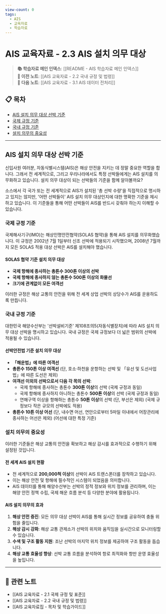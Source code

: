 ```yaml
---
view-count: 0
tags:
  - AIS
  - 교육자료
  - 학습자료
---
```

# AIS 교육자료 - 2.3 AIS 설치 의무 대상

> **📚 학습자료 메인 인덱스**: [[README - AIS 학습자료 메인 인덱스]]  
> **📖 이전 노트**: [[AIS 교육자료 - 2.2 국내 규정 및 법령]]  
> **📖 다음 노트**: [[AIS 교육자료 - 3.1 AIS 데이터 전처리]]

## 📋 목차
- [AIS 설치 의무 대상 선박 기준](#ais-설치-의무-대상-선박-기준)
- [국제 규정 기준](#국제-규정-기준)
- [국내 규정 기준](#국내-규정-기준)
- [설치 의무의 중요성](#설치-의무의-중요성)

---

## AIS 설치 의무 대상 선박 기준

신입사원 여러분, 자동식별시스템(AIS)은 해상 안전을 지키는 데 정말 중요한 역할을 합니다. 그래서 전 세계적으로, 그리고 우리나라에서도 특정 선박들에게는 AIS 설치를 의무화하고 있습니다. 설치 의무 대상이 되는 선박들의 기준을 함께 알아볼까요?

소스에서 각 국가 또는 전 세계적으로 AIS가 설치된 '총 선박 수량'을 직접적으로 명시하고 있지는 않지만, '어떤 선박들이' AIS 설치 의무 대상인지에 대한 명확한 기준을 제시하고 있습니다. 이 기준들을 통해 어떤 선박들이 AIS를 반드시 갖춰야 하는지 이해할 수 있습니다.

### **국제 규정 기준**

국제해사기구(IMO)는 해상인명안전협약(SOLAS 협약)을 통해 AIS 설치를 의무화했습니다. 이 규정은 2002년 7월 1일부터 신조 선박에 적용되기 시작했으며, 2008년 7월까지 모든 SOLAS 적용 대상 선박은 AIS를 설치해야 했습니다.

#### **SOLAS 협약 기준 설치 의무 대상**

- **국제 항해에 종사하는 총톤수 300톤 이상의 선박**
- **국제 항해에 종사하지 않는 총톤수 500톤 이상의 화물선**
- **크기에 관계없이 모든 여객선**

이러한 규정은 해상 교통의 안전을 위해 전 세계 상업 선박의 상당수가 AIS를 운용하도록 만듭니다.

### **국내 규정 기준**

대한민국 해양수산부는 '선박설비기준' 제108조의5(자동식별장치)에 따라 AIS 설치 의무 대상 선박을 명시하고 있습니다. 국내 규정은 국제 규정보다 더 넓은 범위의 선박에 적용될 수 있습니다.

#### **선박안전법 기준 설치 의무 대상**

- **「해운법」에 따른 여객선**
- **총톤수 150톤 이상 여객선** (단, 호소·하천을 운항하는 선박 및 「유선 및 도선사업법」에 따른 도선은 제외)
- **여객선 이외의 선박으로서 다음 각 목의 선박**:
    - 국제 항해에 종사하는 총톤수 **300톤 이상**의 선박 (국제 규정과 동일)
    - 국제 항해에 종사하지 아니하는 총톤수 **500톤 이상**의 선박 (국제 규정과 동일)
    - 연해구역 이상을 항해하는 총톤수 **50톤 이상**의 선박 (단, 부선은 제외) (국제 규정보다 작은 규모의 선박에도 적용)
- **총톤수 10톤 이상 어선** (단, 내수면 어선, 연안으로부터 5마일 이내에서 어장관리에 종사하는 어선은 제외) (어선에 대한 특정 기준)

### **설치 의무의 중요성**

이러한 기준들은 해상 교통의 안전을 확보하고 해상 감시를 효과적으로 수행하기 위해 설정된 것입니다. 

#### **전 세계 AIS 설치 현황**

- 전 세계적으로 **200,000척 이상**의 선박이 AIS 트랜스폰더를 장착하고 있습니다.
- 이는 해상 안전 및 항해에 필수적인 시스템이 되었음을 의미합니다.
- AIS 데이터를 통해 해양수산부는 선박의 정적 정보와 위치 정보를 관리하며, 이는 해양 안전 정책 수립, 국제 해운 흐름 분석 등 다양한 분야에 활용됩니다.

#### **AIS 설치 의무의 효과**

1. **해상 안전 증진**: 모든 의무 대상 선박이 AIS를 통해 실시간 정보를 공유하여 충돌 위험을 줄입니다.
2. **해상 감시 강화**: 해상 교통 관제소가 선박의 위치와 움직임을 실시간으로 모니터링할 수 있습니다.
3. **수색 및 구조 활동 지원**: 조난 선박의 마지막 위치 정보를 제공하여 구조 활동을 돕습니다.
4. **해상 교통 효율성 향상**: 선박 교통 흐름을 분석하여 항로 최적화와 항만 운영 효율성을 높입니다.

---

## 🔗 관련 노트
- [[AIS 교육자료 - 2.1 국제 규정 및 표준]]
- [[AIS 교육자료 - 2.2 국내 규정 및 법령]]
- [[AIS 교육자료집 - 목차 및 학습가이드]]
